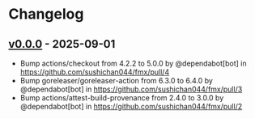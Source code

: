# Changelog

## [v0.0.0](https://github.com/sushichan044/fmx/commits/v0.0.0) - 2025-09-01
- Bump actions/checkout from 4.2.2 to 5.0.0 by @dependabot[bot] in https://github.com/sushichan044/fmx/pull/4
- Bump goreleaser/goreleaser-action from 6.3.0 to 6.4.0 by @dependabot[bot] in https://github.com/sushichan044/fmx/pull/3
- Bump actions/attest-build-provenance from 2.4.0 to 3.0.0 by @dependabot[bot] in https://github.com/sushichan044/fmx/pull/2
